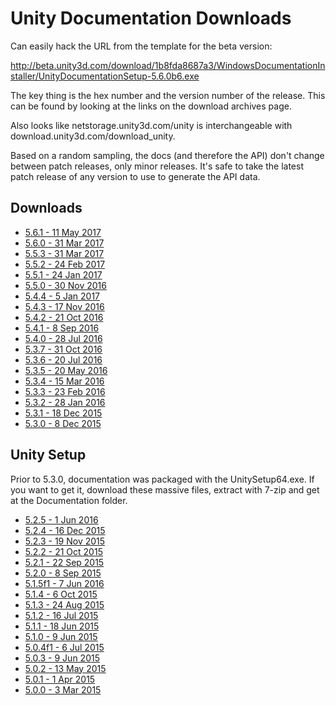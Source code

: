 # Unity Documentation Downloads

Can easily hack the URL from the template for the beta version:

http://beta.unity3d.com/download/1b8fda8687a3/WindowsDocumentationInstaller/UnityDocumentationSetup-5.6.0b6.exe

The key thing is the hex number and the version number of the release. This can be found by looking at the links on the download archives page.

Also looks like netstorage.unity3d.com/unity is interchangeable with download.unity3d.com/download_unity.

Based on a random sampling, the docs (and therefore the API) don't change between patch releases, only minor releases. It's safe to take the latest patch release of any version to use to generate the API data.

## Downloads

* [5.6.1 - 11 May 2017](http://download.unity3d.com/download_unity/2860b30f0b54/WindowsDocumentationInstaller/UnityDocumenattionSetup-5.6.1f1.zip)
* [5.6.0 - 31 Mar 2017](http://download.unity3d.com/download_unity/497a0f351392/WindowsDocumentationInstaller/UnityDocumenattionSetup-5.6.0f3.zip)
* [5.5.3 - 31 Mar 2017](http://download.unity3d.com/download_unity/4d2f809fd6f3/WindowsDocumentationInstaller/UnityDocumentationSetup-5.5.3f1.exe)
* [5.5.2 - 24 Feb 2017](http://download.unity3d.com/download_unity/3829d7f588f3/WindowsDocumentationInstaller/UnityDocumentationSetup-5.5.2f1.exe)
* [5.5.1 - 24 Jan 2017](http://netstorage.unity3d.com/unity/88d00a7498cd/WindowsDocumentationInstaller/UnityDocumentationSetup-5.5.1f1.exe)
* [5.5.0 - 30 Nov 2016](http://download.unity3d.com/download_unity/38b4efef76f0/WindowsDocumentationInstaller/UnityDocumentationSetup-5.5.0f3.exe)
* [5.4.4 - 5 Jan 2017](http://download.unity3d.com/download_unity/5a3967d8c55d/WindowsDocumentationInstaller/UnityDocumentationSetup-5.4.4f1.exe)
* [5.4.3 - 17 Nov 2016](http://download.unity3d.com/download_unity/01f4c123905a/WindowsDocumentationInstaller/UnityDocumentationSetup-5.4.3f1.exe)
* [5.4.2 - 21 Oct 2016](http://download.unity3d.com/download_unity/b7e030c65c9b/WindowsDocumentationInstaller/UnityDocumentationSetup-5.4.2f2.exe)
* [5.4.1 - 8 Sep 2016](http://download.unity3d.com/download_unity/649f48bbbf0f/WindowsDocumentationInstaller/UnityDocumentationSetup-5.4.1f1.exe)
* [5.4.0 - 28 Jul 2016](http://download.unity3d.com/download_unity/a6d8d714de6f/WindowsDocumentationInstaller/UnityDocumentationSetup-5.4.0f3.exe)
* [5.3.7  - 31 Oct 2016](http://download.unity3d.com/download_unity/c347874230fb/WindowsDocumentationInstaller/UnityDocumentationSetup-5.3.7f1.exe)
* [5.3.6 - 20 Jul 2016](http://download.unity3d.com/download_unity/29055738eb78/WindowsDocumentationInstaller/UnityDocumentationSetup-5.3.6f1.exe)
* [5.3.5 - 20 May 2016](http://download.unity3d.com/download_unity/960ebf59018a/WindowsDocumentationInstaller/UnityDocumentationSetup-5.3.5f1.exe)
* [5.3.4 - 15 Mar 2016](http://download.unity3d.com/download_unity/fdbb5133b820/WindowsDocumentationInstaller/UnityDocumentationSetup-5.3.4f1.exe)
* [5.3.3 - 23 Feb 2016](http://download.unity3d.com/download_unity/910d71450a97/WindowsDocumentationInstaller/UnityDocumentationSetup-5.3.3f1.exe)
* [5.3.2 - 28 Jan 2016](http://download.unity3d.com/download_unity/e87ab445ead0/WindowsDocumentationInstaller/UnityDocumentationSetup-5.3.2f1.exe)
* [5.3.1 - 18 Dec 2015](http://download.unity3d.com/download_unity/cc9cbbcc37b4/WindowsDocumentationInstaller/UnityDocumentationSetup-5.3.1f1.exe)
* [5.3.0 - 8 Dec 2015](http://download.unity3d.com/download_unity/2524e04062b4/WindowsDocumentationInstaller/UnityDocumentationSetup-5.3.0f4.exe)

## Unity Setup

Prior to 5.3.0, documentation was packaged with the UnitySetup64.exe. If you want to get it, download these massive files, extract with 7-zip and get at the Documentation folder.

* [5.2.5 - 1 Jun 2016](http://download.unity3d.com/download_unity/ad2d0368e248/Windows64EditorInstaller/UnitySetup64.exe)
* [5.2.4 - 16 Dec 2015](http://download.unity3d.com/download_unity/98095704e6fe/Windows64EditorInstaller/UnitySetup64.exe)
* [5.2.3 - 19 Nov 2015](http://download.unity3d.com/download_unity/f3d16a1fa2dd/Windows64EditorInstaller/UnitySetup64.exe)
* [5.2.2 - 21 Oct 2015](http://download.unity3d.com/download_unity/3757309da7e7/Windows64EditorInstaller/UnitySetup64.exe)
* [5.2.1 - 22 Sep 2015](http://download.unity3d.com/download_unity/44735ea161b3/Windows64EditorInstaller/UnitySetup64.exe)
* [5.2.0 - 8 Sep 2015](http://download.unity3d.com/download_unity/e7947df39b5c/Windows64EditorInstaller/UnitySetup64.exe)
* [5.1.5f1 - 7 Jun 2016](http://download.unity3d.com/download_unity/9de525f1a6a8/Windows64EditorInstaller/UnitySetup64.exe)
* [5.1.4 - 6 Oct 2015](http://download.unity3d.com/download_unity/36d0f3617432/Windows64EditorInstaller/UnitySetup64.exe)
* [5.1.3 - 24 Aug 2015](http://download.unity3d.com/download_unity/b0a23b31c3d8/Windows64EditorInstaller/UnitySetup64.exe)
* [5.1.2 - 16 Jul 2015](http://download.unity3d.com/download_unity/afd2369b692a/Windows64EditorInstaller/UnitySetup64.exe)
* [5.1.1 - 18 Jun 2015](http://download.unity3d.com/download_unity/2046fc06d4d8/Windows64EditorInstaller/UnitySetup64.exe)
* [5.1.0 - 9 Jun 2015](http://download.unity3d.com/download_unity/ec70b008569d/Windows64EditorInstaller/UnitySetup64.exe)
* [5.0.4f1 - 6 Jul 2015](http://download.unity3d.com/download_unity/1d75c08f1c9c/Windows64EditorInstaller/UnitySetup64.exe)
* [5.0.3 - 9 Jun 2015](http://download.unity3d.com/download_unity/c28c7860811c/Windows64EditorInstaller/UnitySetup64.exe)
* [5.0.2 - 13 May 2015](http://download.unity3d.com/download_unity/0b02744d4013/Windows64EditorInstaller/UnitySetup64.exe)
* [5.0.1 - 1 Apr 2015](http://download.unity3d.com/download_unity/5a2e8fe35a68/Windows64EditorInstaller/UnitySetup64.exe)
* [5.0.0 - 3 Mar 2015](http://download.unity3d.com/download_unity/5b98b70ebeb9/Windows64EditorInstaller/UnitySetup64.exe)

